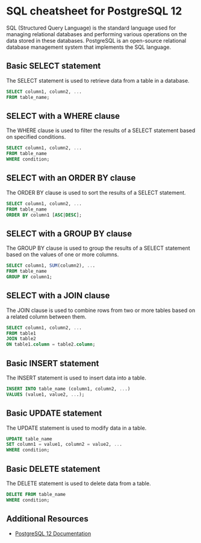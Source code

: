 # SQL cheatsheet for PostgreSQL 12

SQL (Structured Query Language) is the standard language used for managing relational databases and performing various operations on the data stored in these databases. PostgreSQL is an open-source relational database management system that implements the SQL language.

## Basic SELECT statement

The SELECT statement is used to retrieve data from a table in a database.

```SQL
SELECT column1, column2, ...
FROM table_name;
```

## SELECT with a WHERE clause

The WHERE clause is used to filter the results of a SELECT statement based on specified conditions.

```SQL
SELECT column1, column2, ...
FROM table_name
WHERE condition;
```

## SELECT with an ORDER BY clause

The ORDER BY clause is used to sort the results of a SELECT statement.

```SQL
SELECT column1, column2, ...
FROM table_name
ORDER BY column1 [ASC|DESC];
```

## SELECT with a GROUP BY clause

The GROUP BY clause is used to group the results of a SELECT statement based on the values of one or more columns.

```SQL
SELECT column1, SUM(column2), ...
FROM table_name
GROUP BY column1;
```

## SELECT with a JOIN clause

The JOIN clause is used to combine rows from two or more tables based on a related column between them.

```SQL
SELECT column1, column2, ...
FROM table1
JOIN table2
ON table1.column = table2.column;
```

## Basic INSERT statement

The INSERT statement is used to insert data into a table.

```SQL
INSERT INTO table_name (column1, column2, ...)
VALUES (value1, value2, ...);
```

## Basic UPDATE statement

The UPDATE statement is used to modify data in a table.

```SQL
UPDATE table_name
SET column1 = value1, column2 = value2, ...
WHERE condition;
```

## Basic DELETE statement

The DELETE statement is used to delete data from a table.

```SQL
DELETE FROM table_name
WHERE condition;
```

## Additional Resources

- [PostgreSQL 12 Documentation](https://www.postgresql.org/docs/12/index.html)
